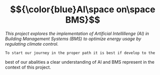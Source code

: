 # $${\color{blue}AI\space on\space BMS}$$ 
*This project explores the implementation of Artificial Intellillenge (AI)
 in Building Management Systems (BMS) to optimize energy usage by regulating 
 climate control.*

    To start our journey in the proper path it is best if develop to the 
best of our abalities a clear understanding of AI and BMS represent in the 
context of this project.



 

